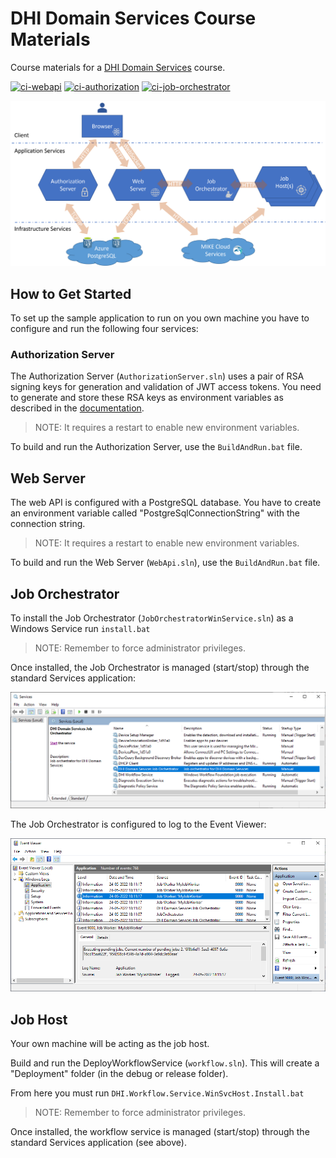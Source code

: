 # DHI Domain Services Course Materials
Course materials for a [DHI Domain Services](https://github.com/DHI/DomainServices) course.

[![ci-webapi](https://github.com/DHI/DomainServicesCourse/workflows/ci-webapi/badge.svg)](https://github.com/DHI/DomainServicesCourse/actions/workflows/ci-webapi.yml)
[![ci-authorization](https://github.com/DHI/DomainServicesCourse/workflows/ci-authorization/badge.svg)](https://github.com/DHI/DomainServicesCourse/actions/workflows/ci-authorization.yml)
[![ci-job-orchestrator](https://github.com/DHI/DomainServicesCourse/workflows/ci-job-orchestrator/badge.svg)](https://github.com/DHI/DomainServicesCourse/actions/workflows/ci-job-orchestrator.yml)

![](Images/services-communication.png)

## How to Get Started

To set up the sample application to run on you own machine you have to configure and run the following four services:

### Authorization Server

The Authorization Server (`AuthorizationServer.sln`) uses a pair of RSA signing keys for generation and validation of JWT access tokens. You need to generate and store these RSA keys as environment variables as described in the [documentation](https://dhi-developer-documentation.azurewebsites.net/domain_services/faq/#how-to-create-a-pair-of-rsa-signing-keys-for-generation-and-validation-of-jwt-access-tokens).

> NOTE: It requires a restart to enable new environment variables.

To build and run the Authorization Server, use the `BuildAndRun.bat` file. 

## Web Server

The web API is configured with a PostgreSQL database. You have to create an environment variable called "PostgreSqlConnectionString" with the connection string.

> NOTE: It requires a restart to enable new environment variables.

To build and run the Web Server (`WebApi.sln`), use the `BuildAndRun.bat` file.

## Job Orchestrator

To install the Job Orchestrator (`JobOrchestratorWinService.sln`) as a Windows Service run `install.bat`

> NOTE: Remember to force administrator privileges.

Once installed, the Job Orchestrator is managed (start/stop) through the standard Services application:

![](Images/windows-services.png)

The Job Orchestrator is configured to log to the Event Viewer:

![](Images/event-viewer.png)

## Job Host

Your own machine will be acting as the job host. 

Build and run the DeployWorkflowService (`workflow.sln`). This will create a "Deployment" folder (in the debug or release folder).

From here you must run `DHI.Workflow.Service.WinSvcHost.Install.bat` 

> NOTE: Remember to force administrator privileges.

Once installed, the workflow service is managed (start/stop) through the standard Services application (see above).


